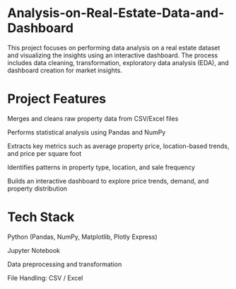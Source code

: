 # Analysis-on-Real-Estate-Data-and-Dashboard
This project focuses on performing data analysis on a real estate dataset and visualizing the insights using an interactive dashboard. The process includes data cleaning, transformation, exploratory data analysis (EDA), and dashboard creation for market insights.

# Project Features
Merges and cleans raw property data from CSV/Excel files

Performs statistical analysis using Pandas and NumPy

Extracts key metrics such as average property price, location-based trends, and price per square foot

Identifies patterns in property type, location, and sale frequency

Builds an interactive dashboard to explore price trends, demand, and property distribution

# Tech Stack
Python (Pandas, NumPy, Matplotlib, Plotly Express)

Jupyter Notebook

Data preprocessing and transformation

File Handling: CSV / Excel
